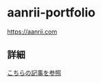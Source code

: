 # aanrii-portfolio
https://aanrii.com

## 詳細
[こちらの記事を参照](https://aanrii.com/articles/2019-07-20-portfolio/)